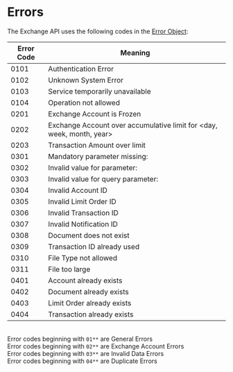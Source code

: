 # Errors

The Exchange API uses the following codes in the [Error Object](#error-object):


Error Code | Meaning
---------- | -------
0101 | Authentication Error
0102 | Unknown System Error
0103 | Service temporarily unavailable
0104 | Operation not allowed
0201 | Exchange Account is Frozen
0202 | Exchange Account over accumulative limit for <day, week, month, year>
0203 | Transaction Amount over limit
0301 | Mandatory parameter missing: <parameter name>
0302 | Invalid value for parameter: <parameter name>
0303 | Invalid value for query parameter: <parameter name>
0304 | Invalid Account ID
0305 | Invalid Limit Order ID
0306 | Invalid Transaction ID
0307 | Invalid Notification ID
0308 | Document does not exist
0309 | Transaction ID already used
0310 | File Type not allowed
0311 | File too large
0401 | Account already exists
0402 | Document already exists
0403 | Limit Order already exists
0404 | Transaction already exists

<aside class="notice"><br>
Error codes beginning with <code>01**</code> are General Errors<br>
Error codes beginning with <code>02**</code> are Exchange Account Errors<br>
Error codes beginning with <code>03**</code> are Invalid Data Errors<br>
Error codes beginning with <code>04**</code> are Duplicate Errors</aside>


















